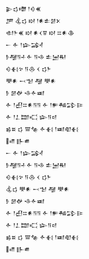 <div class='block'>
<div class='line'>𒉌𒌓𒈩 𒁹𒄰𒌍</div>
<div class='line'>𒂆 𒆬𒌓 𒊭 𒁹𒀭𒉺𒌆𒉽</div>
<div class='line'>𒊕𒈨𒌍 𒊭 𒀭𒌋𒐊 𒊭 𒇹𒀭𒆠</div>
<div class='line'>𒀸 𒅆 𒁹𒇽𒋆</div>
<div class='line'>𒊩𒆷𒀀𒈦𒅆 𒀀𒈾 𒉺𒅁𒊑</div>
<div class='line'>𒄰𒈬𒆳 𒀀𒁲 𒌋 𒌓𒈨</div>
<div class='line'>𒋧𒀭 𒁁𒈠 𒆷 𒋧𒀭</div>
<div class='line'>𒊩 𒇡𒉻 𒈾𒅆𒀜</div>
<div class='line'>𒅆 𒁹𒌷𒇹𒀭𒀀𒀀 𒅆 𒁹𒊓𒄀𒁉𒄿</div>
<div class='line'>𒅆 𒁹𒁇𒊿𒄣 𒇽𒀀𒁀</div>
<div class='line'>𒌗𒊺 𒌓 𒐌𒆚 𒅆𒈬 𒁹𒀜𒊏𒈬</div>
<div class='line'>𒈛 𒃲𒌑</div>
<div class='line'>𒀸 𒅆 𒁹𒇽𒋆</div>
<div class='line'>𒊩𒆷𒀀𒈦𒅆 𒀀𒈾 𒉺𒅁𒊑</div>
<div class='line'>𒄰𒈬𒆳 𒀀𒁲 𒌋 𒌓𒈨</div>
<div class='line'>𒆬𒌓 𒋧𒀭 𒁁𒈠 𒆷 𒋧𒀭</div>
<div class='line'>𒊩 𒇡𒉻 𒈾𒅆𒀜</div>
<div class='line'>𒅆 𒁹𒌷𒇹𒀭𒀀𒀀 𒅆 𒁹𒊓𒄀𒁉𒄿</div>
<div class='line'>𒅆 𒁹𒁇𒊿𒄣 𒇽𒀀𒁀</div>
<div class='line'>𒌗𒊺 𒌓 𒐌𒆚 𒅆𒈬 𒁹𒀜𒊏𒈬</div>
<div class='line'>𒈛 𒃲𒌑</div>
</div>